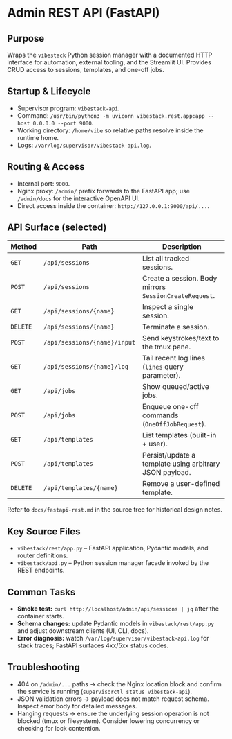 # Admin REST API (FastAPI)

## Purpose
Wraps the `vibestack` Python session manager with a documented HTTP interface for automation, external tooling, and the Streamlit UI. Provides CRUD access to sessions, templates, and one-off jobs.

## Startup & Lifecycle
- Supervisor program: `vibestack-api`.
- Command: `/usr/bin/python3 -m uvicorn vibestack.rest.app:app --host 0.0.0.0 --port 9000`.
- Working directory: `/home/vibe` so relative paths resolve inside the runtime home.
- Logs: `/var/log/supervisor/vibestack-api.log`.

## Routing & Access
- Internal port: `9000`.
- Nginx proxy: `/admin/` prefix forwards to the FastAPI app; use `/admin/docs` for the interactive OpenAPI UI.
- Direct access inside the container: `http://127.0.0.1:9000/api/...`.

## API Surface (selected)
| Method | Path | Description |
| --- | --- | --- |
| `GET` | `/api/sessions` | List all tracked sessions. |
| `POST` | `/api/sessions` | Create a session. Body mirrors `SessionCreateRequest`. |
| `GET` | `/api/sessions/{name}` | Inspect a single session. |
| `DELETE` | `/api/sessions/{name}` | Terminate a session. |
| `POST` | `/api/sessions/{name}/input` | Send keystrokes/text to the tmux pane. |
| `GET` | `/api/sessions/{name}/log` | Tail recent log lines (`lines` query parameter). |
| `GET` | `/api/jobs` | Show queued/active jobs. |
| `POST` | `/api/jobs` | Enqueue one-off commands (`OneOffJobRequest`). |
| `GET` | `/api/templates` | List templates (built-in + user). |
| `POST` | `/api/templates` | Persist/update a template using arbitrary JSON payload. |
| `DELETE` | `/api/templates/{name}` | Remove a user-defined template. |

Refer to `docs/fastapi-rest.md` in the source tree for historical design notes.

## Key Source Files
- `vibestack/rest/app.py` – FastAPI application, Pydantic models, and router definitions.
- `vibestack/api.py` – Python session manager façade invoked by the REST endpoints.

## Common Tasks
- **Smoke test:** `curl http://localhost/admin/api/sessions | jq` after the container starts.
- **Schema changes:** update Pydantic models in `vibestack/rest/app.py` and adjust downstream clients (UI, CLI, docs).
- **Error diagnosis:** watch `/var/log/supervisor/vibestack-api.log` for stack traces; FastAPI surfaces 4xx/5xx status codes.

## Troubleshooting
- 404 on `/admin/...` paths → check the Nginx location block and confirm the service is running (`supervisorctl status vibestack-api`).
- JSON validation errors → payload does not match request schema. Inspect error body for detailed messages.
- Hanging requests → ensure the underlying session operation is not blocked (tmux or filesystem). Consider lowering concurrency or checking for lock contention.
